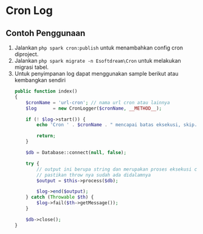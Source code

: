 # Cron Log

## Contoh Penggunaan

1. Jalankan `php spark cron:publish` untuk menambahkan config cron diproject.
1. Jalankan `php spark migrate -n Esoftdream\Cron` untuk melakukan migrasi tabel.
1. Untuk penyimpanan log dapat menggunakan sample berikut atau kembangkan sendiri
    ```php
    public function index()
    {
        $cronName = 'url-cron'; // nama url cron atau lainnya
        $log      = new CronLogger($cronName, __METHOD__);

        if (! $log->start()) {
            echo 'Cron ' . $cronName . " mencapai batas eksekusi, skip...\n";

            return;
        }

        $db = Database::connect(null, false);

        try {
            // output ini berupa string dan merupakan proses eksekusi cronnya
            // pastikan throw nya sudah ada didalamnya
            $output = $this->process($db);

            $log->end($output);
        } catch (Throwable $th) {
            $log->fail($th->getMessage());
        }

        $db->close();
    }
    ```

